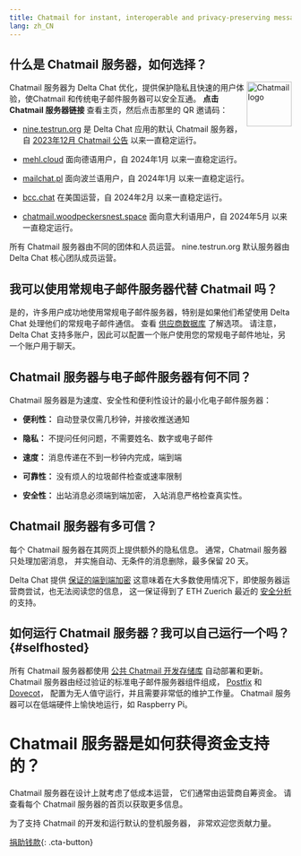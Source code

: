 ```yaml
---
title: Chatmail for instant, interoperable and privacy-preserving messaging
lang: zh_CN
---
```


## 什么是 Chatmail 服务器，如何选择？

<img alt="Chatmail logo" src="../assets/logos/chatmail.svg" width="80" style="float:right;" />

Chatmail 服务器为 Delta Chat 优化，提供保护隐私且快速的用户体验，使Chatmail 和传统电子邮件服务器可以安全互通。
**点击 Chatmail 服务器链接** 查看主页，然后点击那里的 QR 邀请码：

- [nine.testrun.org](https://nine.testrun.org) 是 Delta Chat 应用的默认 Chatmail 服务器，自 [2023年12月 Chatmail 公告](https://delta.chat/en/2023-12-13-chatmail) 以来一直稳定运行。

- [mehl.cloud](https://mehl.cloud) 面向德语用户，自 2024年1月 以来一直稳定运行。

- [mailchat.pl](https://mailchat.pl) 面向波兰语用户，自 2024年1月 以来一直稳定运行。

- [bcc.chat](https://bcc.chat) 在美国运营，自 2024年2月 以来一直稳定运行。

- [chatmail.woodpeckersnest.space](https://chatmail.woodpeckersnest.space/) 面向意大利语用户，自 2024年5月 以来一直稳定运行。

所有 Chatmail 服务器由不同的团体和人员运营。
nine.testrun.org 默认服务器由 Delta Chat 核心团队成员运营。

## 我可以使用常规电子邮件服务器代替 Chatmail 吗？

是的，许多用户成功地使用常规电子邮件服务器，特别是如果他们希望使用 Delta Chat 处理他们的常规电子邮件通信。
查看 [供应商数据库](https://providers.delta.chat) 了解选项。
请注意，Delta Chat 支持多账户，因此可以配置一个账户使用您的常规电子邮件地址，另一个账户用于聊天。

## Chatmail 服务器与电子邮件服务器有何不同？

Chatmail 服务器是为速度、安全性和便利性设计的最小化电子邮件服务器：

- **便利性：** 自动登录仅需几秒钟，并接收推送通知

- **隐私：** 不提问任何问题，不需要姓名、数字或电子邮件

- **速度：** 消息传递在不到一秒钟内完成，端到端

- **可靠性：** 没有烦人的垃圾邮件检查或速率限制

- **安全性：** 出站消息必须端到端加密，
  入站消息严格检查真实性。

## Chatmail 服务器有多可信？

每个 Chatmail 服务器在其网页上提供额外的隐私信息。
通常，Chatmail 服务器只处理加密消息，
并实施自动、无条件的消息删除，最多保留 20 天。

Delta Chat 提供 [保证的端到端加密](https://delta.chat/en/2023-11-23-jumbo-42) 
这意味着在大多数使用情况下，即使服务器运营商尝试，也无法阅读您的信息，
这一保证得到了 ETH Zuerich 最近的 [安全分析](https://delta.chat/en/2024-03-25-crypto-analysis-securejoin) 的支持。

## 如何运行 Chatmail 服务器？我可以自己运行一个吗？{#selfhosted}

所有 Chatmail 服务器都使用 [公共 Chatmail 开发存储库](https://github.com/deltachat/chatmail) 自动部署和更新。
Chatmail 服务器由经过验证的标准电子邮件服务器组件组成，
[Postfix](https://postfix.org) 和 [Dovecot](https://dovecot.org)，
配置为无人值守运行，并且需要非常低的维护工作量。
Chatmail 服务器可以在低端硬件上愉快地运行，如 Raspberry Pi。

# Chatmail 服务器是如何获得资金支持的？

Chatmail 服务器在设计上就考虑了低成本运营，
它们通常由运营商自筹资金。
请查看每个 Chatmail 服务器的首页以获取更多信息。

为了支持 Chatmail 的开发和运行默认的登机服务器，
非常欢迎您贡献力量。

[捐助钱款](donate){: .cta-button}
